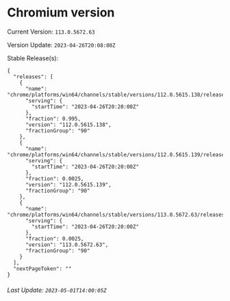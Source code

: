 # Chromium version

Current Version: `113.0.5672.63`

Version Update: `2023-04-26T20:08:00Z`

Stable Release(s):
```
{
  "releases": [
    {
      "name": "chrome/platforms/win64/channels/stable/versions/112.0.5615.138/releases/1682540400",
      "serving": {
        "startTime": "2023-04-26T20:20:00Z"
      },
      "fraction": 0.995,
      "version": "112.0.5615.138",
      "fractionGroup": "90"
    },
    {
      "name": "chrome/platforms/win64/channels/stable/versions/112.0.5615.139/releases/1682540400",
      "serving": {
        "startTime": "2023-04-26T20:20:00Z"
      },
      "fraction": 0.0025,
      "version": "112.0.5615.139",
      "fractionGroup": "90"
    },
    {
      "name": "chrome/platforms/win64/channels/stable/versions/113.0.5672.63/releases/1682540400",
      "serving": {
        "startTime": "2023-04-26T20:20:00Z"
      },
      "fraction": 0.0025,
      "version": "113.0.5672.63",
      "fractionGroup": "90"
    }
  ],
  "nextPageToken": ""
}
```

###### Last Update: `2023-05-01T14:00:05Z`
        
